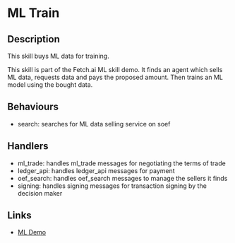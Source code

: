# ML Train

## Description

This skill buys ML data for training.

This skill is part of the Fetch.ai ML skill demo. It finds an agent which sells ML data, requests data and pays the proposed amount. Then trains an ML model using the bought data.

## Behaviours

* search: searches for ML data selling service on soef 

## Handlers

* ml_trade: handles ml_trade messages for negotiating the terms of trade
* ledger_api: handles ledger_api messages for payment
* oef_search: handles oef_search messages to manage the sellers it finds
* signing: handles signing messages for transaction signing by the decision maker


## Links

* <a href="https://docs.fetch.ai/aea/ml-skills/" target="_blank">ML Demo</a>